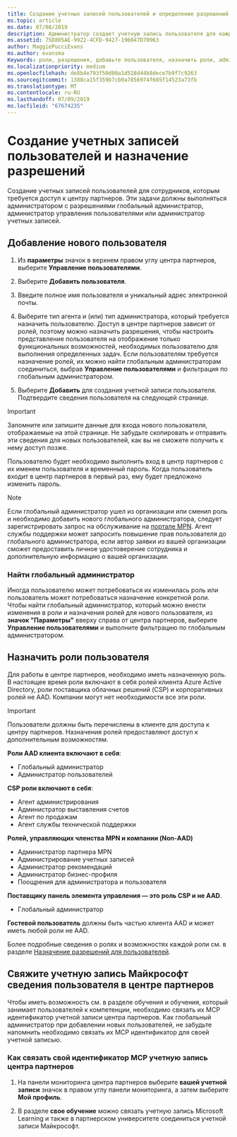 ```yaml
---
title: Создание учетных записей пользователей и определение разрешений | Центр партнеров
ms.topic: article
ms.date: 07/08/2019
description: Администратор создает учетную запись пользователя для каждого сотрудника партнера, которому необходим доступ к Центру партнеров.
ms.assetid: 75D805AE-9922-4CFD-9427-196047D70963
author: MaggiePucciEvans
ms.author: evansma
Keywords: роли, разрешения, добавьте пользователя, назначить роли, admin, агент,
ms.localizationpriority: medium
ms.openlocfilehash: de8b4e793f50d00a1d528d44b8dece7b9f7c9263
ms.sourcegitcommit: 1388ca15f359b7cb0a7856974f605f14523a73fb
ms.translationtype: MT
ms.contentlocale: ru-RU
ms.lasthandoff: 07/09/2019
ms.locfileid: "67674235"
---
```

# <a name="create-user-accounts-and-assign-permissions"></a>Создание учетных записей пользователей и назначение разрешений

Создание учетных записей пользователей для сотрудников, которым требуется доступ к центру партнеров. Эти задачи должны выполняться администратором с разрешениями глобальный администратор, администратор управления пользователями или администратор учетных записей. 


## <a name="add-a-new-user"></a>Добавление нового пользователя

1. Из **параметры** значок в верхнем правом углу центра партнеров, выберите **Управление пользователями**.

2.  Выберите **Добавить пользователя**.

3.  Введите полное имя пользователя и уникальный адрес электронной почты.

4.  Выберите тип агента и (или) тип администратора, который требуется назначить пользователю. Доступ в центре партнеров зависит от ролей, поэтому можно назначить разрешения, чтобы настроить представление пользователя на отображение только функциональных возможностей, необходимых пользователю для выполнения определенных задач.  Если пользователям требуется назначение ролей, их можно найти глобальным администраторам соединиться, выбрав **Управление пользователями** и фильтрация по глобальным администратором.

5.  Выберите **Добавить** для создания учетной записи пользователя. Подтвердите сведения пользователя на следующей странице.

> [!IMPORTANT]  
> Запомните или запишите данные для входа нового пользователя, отображаемые на этой странице. Не забудьте скопировать и отправить эти сведения для новых пользователей, как вы не сможете получить к нему доступ позже. 

Пользователю будет необходимо выполнить вход в центр партнеров с их именем пользователя и временный пароль. Когда пользователь входит в центр партнеров в первый раз, ему будет предложено изменить пароль. 

> [!NOTE]  
>  Если глобальный администратор ушел из организации или сменил роль и необходимо добавить нового глобального администратора, следует зарегистрировать запрос на обслуживание на [портале MPN](https://partner.microsoft.com/support). Агент службы поддержки может запросить повышение прав пользователя до глобального администратора, если автор заявки из вашей организации сможет предоставить личное удостоверение сотрудника и дополнительную информацию о вашей организации.

### <a name="find-your-global-admin"></a>Найти глобальный администратор

Иногда пользователю может потребоваться их изменилась роль или пользователь может потребоваться назначение конкретной роли.  
Чтобы найти глобальный администратор, который можно внести изменения в роли и назначения ролей для нового пользователя, из **значок "Параметры"** вверху справа от центра партнеров, выберите **Управление пользователями** и выполните фильтрацию по глобальным администратором. 

## <a name="assign-user-roles"></a>Назначить роли пользователя

Для работы в центре партнеров, необходимо иметь назначенную роль.  В настоящее время роли включают в себя ролей клиента Azure Active Directory, роли поставщика облачных решений (CSP) и корпоративных ролей не AAD. Компании могут нет необходимости все эти роли.

>[!Important]
>Пользователи должны быть перечислены в клиенте для доступа к центру партнеров. Назначения ролей предоставляют доступ к дополнительным возможностям.


**Роли AAD клиента включают в себя**:
- Глобальный администратор
- Администратор пользователей

**CSP роли включают в себя**:
- Агент администрирования
- Администратор выставления счетов
- Агент по продажам
- Агент службы технической поддержки

**Ролей, управляющих членства MPN и компании (Non-AAD)**
- Администратор партнера MPN
- Администрирование учетных записей
- Администратор рекомендаций
- Администратор бизнес-профиля
- Поощрения для администратора и пользователя

**Поставщику панель элемента управления — это роль CSP и не AAD**.
- Глобальный администратор

**Гостевой пользователь** должны быть частью клиента AAD и может иметь любой роли не AAD.

Более подробные сведения о ролях и возможностях каждой роли см. в разделе [Назначение разрешений для пользователей](permissions-overview.md).

## <a name="associate-a-users-microsoft-learn-account-in-partner-center"></a>Свяжите учетную запись Майкрософт сведения пользователя в центре партнеров

Чтобы иметь возможность см. в разделе обучения и обучения, который занимает пользователей к компетенции, необходимо связать их MCP идентификатор учетной записи центра партнеров. Как глобальный администратор при добавлении новых пользователей, не забудьте напомнить необходимо связать их MCP идентификатор для своей учетной записью. 

### <a name="how-to-associate-your-mcp-id-to-your-partner-center-account"></a>Как связать свой идентификатор MCP учетную запись центра партнеров

1. На панели мониторинга центра партнеров выберите **вашей учетной записи** значок в правом углу панели мониторинга, а затем выберите **Мой профиль**.

2. В разделе **свое обучение** можно связать учетную запись Microsoft Learning и также в партнерском университете соединиться учетной записи Майкрософт.








